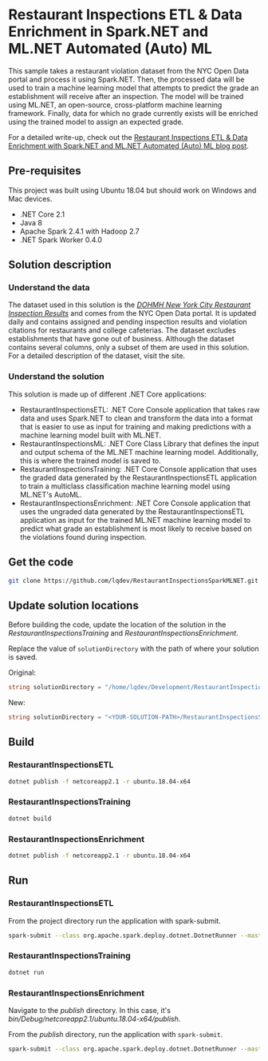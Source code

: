 # Restaurant Inspections ETL & Data Enrichment in Spark.NET and ML.NET Automated (Auto) ML

This sample takes a restaurant violation dataset from the NYC Open Data portal and process it using Spark.NET. Then, the processed data will be used to train a machine learning model that attempts to predict the grade an establishment will receive after an inspection. The model will be trained using ML.NET, an open-source, cross-platform machine learning framework. Finally, data for which no grade currently exists will be enriched using the trained model to assign an expected grade.

For a detailed write-up, check out the [ Restaurant Inspections ETL & Data Enrichment with Spark.NET and ML.NET Automated (Auto) ML blog post](http://luisquintanilla.me/2019/09/15/restaurant-inspections-etl-data-enrichment-spark-auto-ml-net/).

## Pre-requisites

This project was built using Ubuntu 18.04 but should work on Windows and Mac devices.

- .NET Core 2.1
- Java 8
- Apache Spark 2.4.1 with Hadoop 2.7
- .NET Spark Worker 0.4.0

## Solution description

### Understand the data

The dataset used in this solution is the [*DOHMH New York City Restaurant Inspection Results*](https://data.cityofnewyork.us/Health/DOHMH-New-York-City-Restaurant-Inspection-Results/43nn-pn8j) and comes from the NYC Open Data portal. It is updated daily and contains assigned and pending inspection results and violation citations for restaurants and college cafeterias. The dataset excludes establishments that have gone out of business. Although the dataset contains several columns, only a subset of them are used in this solution. For a detailed description of the dataset, visit the site.

### Understand the solution

This solution is made up of different .NET Core applications:

- RestaurantInspectionsETL: .NET Core Console application that takes raw data and uses Spark.NET to clean and transform the data into a format that is easier to use as input for training and making predictions with a machine learning model built with ML.NET.
- RestaurantInspectionsML: .NET Core Class Library that defines the input and output schema of the ML.NET machine learning model. Additionally, this is where the trained model is saved to.
- RestaurantInspectionsTraining: .NET Core Console application that uses the graded data generated by the RestaurantInspectionsETL application to train a multiclass classification machine learning model using ML.NET's AutoML.
- RestaurantInspectionsEnrichment: .NET Core Console application that uses the ungraded data generated by the RestaurantInspectionsETL application as input for the trained ML.NET machine learning model to predict what grade an establishment is most likely to receive based on the violations found during inspection.

## Get the code

```bash
git clone https://github.com/lqdev/RestaurantInspectionsSparkMLNET.git
```

## Update solution locations

Before building the code, update the location of the solution in the *RestaurantInspectionsTraining* and *RestaurantInspectionsEnrichment*.

Replace the value of `solutionDirectory` with the path of where your solution is saved.

Original:

```csharp
string solutionDirectory = "/home/lqdev/Development/RestaurantInspectionsSparkMLNET";
```

New:

```csharp
string solutionDirectory = "<YOUR-SOLUTION-PATH>/RestaurantInspectionsSparkMLNET";
```

## Build

### RestaurantInspectionsETL

```bash
dotnet publish -f netcoreapp2.1 -r ubuntu.18.04-x64
```

### RestaurantInspectionsTraining

```bash
dotnet build
```

### RestaurantInspectionsEnrichment

```bash
dotnet publish -f netcoreapp2.1 -r ubuntu.18.04-x64
```

## Run

### RestaurantInspectionsETL

From the project directory run the application with spark-submit.

```bash
spark-submit --class org.apache.spark.deploy.dotnet.DotnetRunner --master local bin/Debug/netcoreapp2.1/ubuntu.18.04-x64/publish/microsoft-spark-2.4.x-0.4.0.jar dotnet bin/Debug/netcoreapp2.1/ubuntu.18.04-x64/publish/RestaurantInspectionsETL.dll
```

### RestaurantInspectionsTraining

```bash
dotnet run
```

### RestaurantInspectionsEnrichment

Navigate to the *publish* directory. In this case, it's *bin/Debug/netcoreapp2.1/ubuntu.18.04-x64/publish*.

From the *publish* directory, run the application with `spark-submit`.

```bash
spark-submit --class org.apache.spark.deploy.dotnet.DotnetRunner --master local microsoft-spark-2.4.x-0.4.0.jar dotnet RestaurantInspectionsEnrichment.dll
```